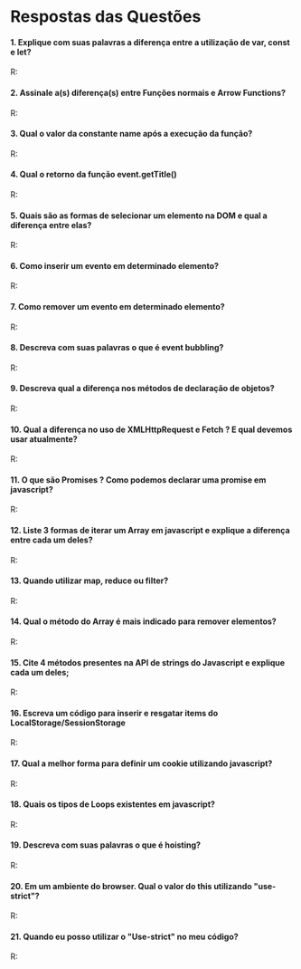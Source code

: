 # Respostas das Questões

#### 1. Explique com suas palavras a diferença entre a utilização de var, const e let?
R:

#### 2. Assinale a(s) diferença(s) entre Funções normais e Arrow Functions?
R:

#### 3. Qual o valor da constante name após a execução da função?
R:

#### 4. Qual o retorno da função event.getTitle()
R:

#### 5. Quais são as formas de selecionar um elemento na DOM e qual a diferença entre elas?
R:

#### 6. Como inserir um evento em determinado elemento?
R:

#### 7. Como remover um evento em determinado elemento?
R:

#### 8. Descreva com suas palavras o que é event bubbling?
R:

#### 9. Descreva qual a diferença nos métodos de declaração de objetos?
R:

#### 10. Qual a diferença no uso de XMLHttpRequest e Fetch ? E qual devemos usar atualmente?
R:

#### 11. O que são Promises ? Como podemos declarar uma promise em javascript?
R:

#### 12. Liste 3 formas de iterar um Array em javascript e explique a diferença entre cada um deles?
R:

#### 13. Quando utilizar map, reduce ou filter?
R:

#### 14. Qual o método do Array é mais indicado para remover elementos?
R:

#### 15. Cite 4 métodos presentes na API de strings do Javascript e explique cada um deles;
R:

#### 16. Escreva um código para inserir e resgatar items do LocalStorage/SessionStorage
R:

#### 17. Qual a melhor forma para definir um cookie utilizando javascript?
R:

#### 18. Quais os tipos de Loops existentes em javascript?
R:

#### 19. Descreva com suas palavras o que é hoisting?
R:

#### 20. Em um ambiente do browser. Qual o valor do this utilizando "use-strict"?
R:

#### 21. Quando eu posso utilizar o "Use-strict" no meu código?
R:
